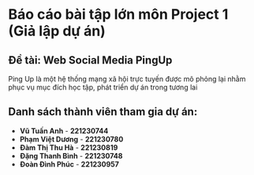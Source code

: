 # Báo cáo bài tập lớn môn Project 1 (Giả lập dự án)
## Đề tài: Web Social Media PingUp
Ping Up là một hệ thống mạng xã hội trực tuyến được mô phỏng lại nhằm phục vụ mục đích học tập, phát triển dự án trong tương lai

## Danh sách thành viên tham gia dự án:
- **Vũ Tuấn Anh** - **221230744**
- **Phạm Việt Dương** - **221230780**
- **Đàm Thị Thu Hà** - **221230819**
- **Đặng Thanh Bình** - **221230748**
- **Đoàn Đình Phúc** - **221230957**
